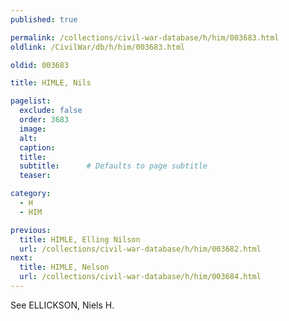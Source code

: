 ```yaml
---
published: true

permalink: /collections/civil-war-database/h/him/003683.html
oldlink: /CivilWar/db/h/him/003683.html

oldid: 003683

title: HIMLE, Nils

pagelist:
  exclude: false
  order: 3683
  image: 
  alt:
  caption:
  title:
  subtitle:      # Defaults to page subtitle
  teaser:

category: 
  - H 
  - HIM

previous:
  title: HIMLE, Elling Nilson
  url: /collections/civil-war-database/h/him/003682.html  
next:
  title: HIMLE, Nelson
  url: /collections/civil-war-database/h/him/003684.html   
---
```

See ELLICKSON, Niels H.